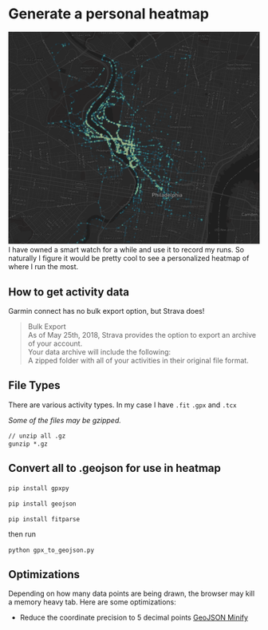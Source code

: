 # Generate a personal heatmap

![Heatmap Sample](/public/Sample%20Heatmap.PNG)
I have owned a smart watch for a while and use it to record my runs. So naturally I figure it would be pretty cool to see a personalized heatmap of where I run the most.


## How to get activity data

Garmin connect has no bulk export option, but Strava does!

> Bulk Export  
As of May 25th, 2018, Strava provides the option to export an archive of your account.  
Your data archive will include the following:  
A zipped folder with all of your activities in their original file format.


## File Types

There are various activity types. In my case I have `.fit` `.gpx` and `.tcx`

*Some of the files may be gzipped.*  
```
// unzip all .gz 
gunzip *.gz
```



## Convert all to .geojson for use in heatmap
`pip install gpxpy`

`pip install geojson`

`pip install fitparse`

then run

`python gpx_to_geojson.py`

## Optimizations

Depending on how many data points are being drawn, the browser may kill a memory heavy tab. Here are some optimizations:

- Reduce the coordinate precision to 5 decimal points [GeoJSON Minify](https://open-innovations.github.io/geojson-minify/)